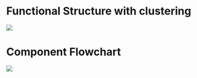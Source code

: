 # Functional Structure with clustering
![](https://user-images.githubusercontent.com/42763663/49459127-58f0a380-f814-11e8-8e23-27e9749d6437.JPG)
# Component Flowchart
![](https://user-images.githubusercontent.com/42763663/49459783-de288800-f815-11e8-9403-26b6e441097b.JPG)
